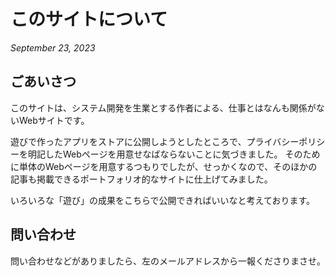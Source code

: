 # このサイトについて

_September 23, 2023_

## ごあいさつ

このサイトは、システム開発を生業とする作者による、仕事とはなんも関係がないWebサイトです。

遊びで作ったアプリをストアに公開しようとしたところで、プライバシーポリシーを明記したWebページを用意せなばならないことに気づきました。
そのために単体のWebページを用意するつもりでしたが、せっかくなので、そのほかの記事も掲載できるポートフォリオ的なサイトに仕上げてみました。

いろいろな「遊び」の成果をこちらで公開できればいいなと考えております。

## 問い合わせ

問い合わせなどがありましたら、左のメールアドレスから一報くださりまさせ。
